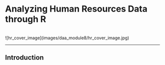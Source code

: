 # Analyzing Human Resources Data through R
<br>
![hr_cover_image](images/daa_module8/hr_cover_image.jpg)

---

## Introduction
